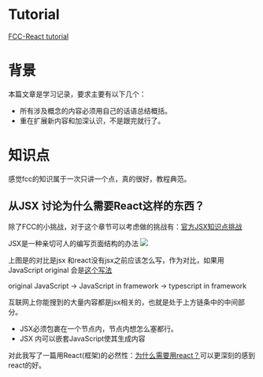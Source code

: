 # Tutorial
[FCC-React tutorial](https://www.freecodecamp.org/learn/front-end-development-libraries)

# 背景
本篇文章是学习记录，要求主要有以下几个：
- 所有涉及概念的内容必须用自己的话语总结概括。
- 重在扩展新内容和加深认识，不是跟完就行了。

# 知识点
感觉fcc的知识属于一次只讲一个点，真的很好，教程典范。
## 从JSX 讨论为什么需要React这样的东西？

除了FCC的小挑战，对于这个章节可以考虑做的挑战有：[官方JSX知识点挑战](https://beta.reactjs.org/learn/your-first-component#challenges)

JSX是一种亲切可人的编写页面结构的办法
![](https://www.freecodecamp.org/news/content/images/2022/04/image-12.png)

上图是的对比是jsx 和react没有jsx之前应该怎么写，作为对比，如果用JavaScript original 会是[这个写法](https://developer.mozilla.org/zh-CN/docs/Web/API/Document/createElement)


original JavaScript → JavaScript in framework →  typescript in framework 

互联网上你能搜到的大量内容都是jsx相关的，也就是处于上方链条中的中间部分。
- JSX必须包裹在一个节点内，节点内想怎么塞都行。
- JSX 内可以嵌套JavaScript使其生成内容

对此我写了一篇用React(框架)的必然性：[为什么需要用react？](./why-freamworks-matter.md)可以更深刻的感到react的好。

## 
